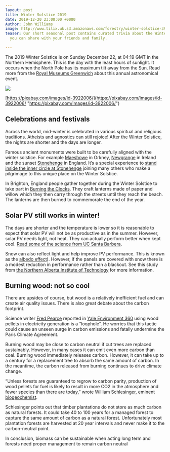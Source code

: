 ```yaml
---
layout: post
title: Winter Solstice 2019
date: 2019-12-20 23:00:00 +0000
Author: John Williams
image: http://www.tilix.uk.s3.amazonaws.com/forestry/winter-solstice-3922006_640.jpg
teaser: Our short seasonal post contains curated trivia about the Winter Equinox that
  you can share with your friends and family.

---
```

The 2019 Winter Solstice is on Sunday December 22, at 04:19 GMT in the Northern Hemisphere. This is the day with the least hours of sunlight. It occurs when the North Pole has its maximum tilt away from the Sun. Read more from the [Royal Museums Greenwich](http://www.rmg.co.uk/discover/explore/equinoxes-and-solstices) about this annual astronomical event.

![](http://www.tilix.uk.s3.amazonaws.com/forestry/winter-solstice-3922006_640.jpg)

[https://pixabay.com/images/id-3922006/](https://pixabay.com/images/id-3922006/ "https://pixabay.com/images/id-3922006/")

## Celebrations and festivals

Across the world, mid-winter is celebrated in various spiritual and religious traditions. Atheists and agnostics can still rejoice! After the Winter Solstice, the nights are shorter and the days are longer.

Famous ancient monuments were built to be carefully aligned with the winter solstice. For example [Maeshowe](https://en.wikipedia.org/wiki/Maeshowe) in Orkney, [Newgrange](https://en.m.wikipedia.org/wiki/Newgrange) in Ireland and the sunset [Stonehenge](https://en.m.wikipedia.org/wiki/Stonehenge) in England. It’s a special experience to [stand inside the inner circle at Stonehenge](https://www.english-heritage.org.uk/visit/places/stonehenge/plan-your-visit/winter-solstice-at-stonehenge/) joining many others who make a pilgrimage to this unique place on the Winter Solstice.

In Brighton, England people gather together during the Winter Solstice to take part in [Burning the Clocks](https://samesky.co.uk/events/burning-the-clocks/). They craft lanterns made of paper and willow which they then carry through the streets until they reach the beach. The lanterns are then burned to commemorate the end of the year.

## Solar PV still works in winter!

The days are shorter and the temperature is lower so it is reasonable to expect that solar PV will not be as productive as in the summer. However, solar PV needs light, not heat. They can actually perform better when kept cool. [Read some of the science from UC Santa Barbera](http://scienceline.ucsb.edu/getkey.php?key=2668).

Snow can also reflect light and help improve PV performance. This is known as the [albedo effect](https://en.wikipedia.org/wiki/Albedo)). However, if the panels are covered with snow there is a modest reduction in performance rather than a blackout. See this study from [the Northern Alberta Institute of Technology](https://www.nait.ca/industry/about-us/news/solar-panels-shine-despite-winters-blast-nait-st) for more information.

## Burning wood: not so cool

There are upsides of course, but wood is a relatively inefficient fuel and can create air quality issues. There is also great debate about the carbon footprint.

Science writer [Fred Pearce](https://en.wikipedia.org/wiki/Fred_Pearce) reported in [Yale Environment 360](https://e360.yale.edu/features/carbon-loophole-why-is-wood-burning-counted-as-green-energy) using wood pellets in electricity generation is a “loophole”. He worries that this tactic could cause an unseen surge in carbon emissions and fatally undermine the Paris Climate Agreement.

Burning wood may be close to carbon neutral if cut trees are replaced sustainably. However, in many cases it can emit even more carbon than coal. Burning wood immediately releases carbon. However, it can take up to a century for a replacement tree to absorb the same amount of carbon. In the meantime, the carbon released from burning continues to drive climate change.

“Unless forests are guaranteed to regrow to carbon parity, production of wood pellets for fuel is likely to result in more CO2 in the atmosphere and fewer species than there are today,” wrote William Schlesinger, eminent [biogeochemist](https://en.wikipedia.org/wiki/Biogeochemistry).

Schlesinger points out that timber plantations do not store as much carbon as natural forests. It could take 40 to 100 years for a managed forest to capture the same amount of carbon as a natural forest. Unfortunately most plantation forests are harvested at 20 year intervals and never make it to the carbon-neutral point.

In conclusion, biomass can be sustainable when acting long term and forests need proper management to remain carbon neutral
